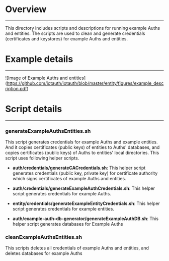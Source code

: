 # Overview
---
This directory includes scripts and descriptions for running example Auths and entities.
The scripts are used to clean and generate credentials (certificates and keystores) for example Auths and entities.

# Example details
---
![Image of Example Auths and entities]
(https://github.com/iotauth/iotauth/blob/master/entity/figures/example_description.pdf)

# Script details
---

### generateExampleAuthsEntities.sh

This script generates credentials for example Auths and example entities. And it copies certificates (public keys) of entities to Auths' databases, and copies certificates (public keys) of Auths to entities' local directories. This script uses following helper scripts.

- **auth/credentials/generateCACredentials.sh**: This helper script generates credentials (public key, private key) for certificate authority which signs certificates of example Auths and entities.

- **auth/credentials/generateExampleAuthCredentials.sh**: This helper script generates credentials for example Auths.

- **entity/credentials/generateExampleEntityCredentials.sh**: This helper script generates credentials for example entities.

- **auth/example-auth-db-generator/generateExampleAuthDB.sh**: This helper script generates databases for Example Auths

### cleanExampleAuthsEntities.sh

This scripts deletes all credentials of example Auths and entities, and deletes databases for example Auths
